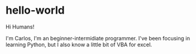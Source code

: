 # hello-world

Hi Humans!

I'm Carlos, I'm an beginner-intermidiate programmer. I've been focusing in learning Python, but I also know a little bit of VBA for excel.
